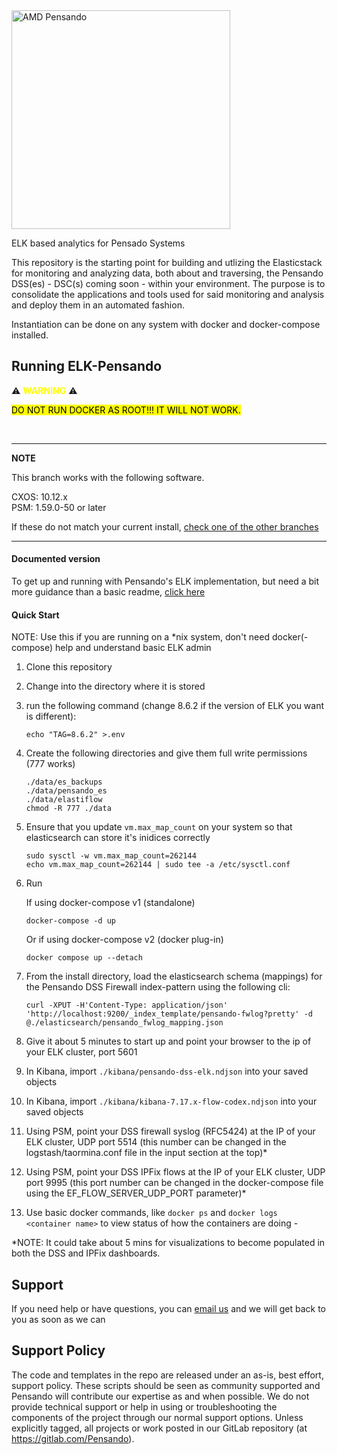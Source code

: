 <img src="https://www.amd.com/system/files/styles/992px/private/2022-05/1423875-pensando-logo-white-1260x709_0.png?itok=D5gjoCQP" alt="AMD Pensando" width="350"/>


ELK based analytics for Pensado Systems

This repository is the starting point for building and utlizing the Elasticstack for monitoring and analyzing
data, both about and traversing, the Pensando DSS(es) - DSC(s) coming soon - within your environment.  The purpose is to consolidate the
applications and tools used for said monitoring and analysis and deploy them in an automated fashion.

Instantiation can be done on any system with docker and docker-compose installed.

## Running ELK-Pensando


:warning: <span style="color:yellow">**WARNING**</span> :warning:

<mark>DO NOT RUN DOCKER AS ROOT!!!  IT WILL NOT WORK. </mark>


<br/>

---
**NOTE**

This branch works with the following software.

CXOS: 10.12.x <br/>
PSM:  1.59.0-50 or later

If these do not match your current install, [check one of the other branches](https://gitlab.com/pensando/tbd/siem/elastic/elk-pensando/-/branches)

---

  #### Documented version
  To get up and running with Pensando's ELK implementation, but need a bit more guidance than a basic readme, [click here](https://pensando.gitlab.io/tbd/siem/elastic/elk-pensando/index.html)

  #### Quick Start
  NOTE: Use this if you are running on a *nix system, don't need docker(-compose) help and understand basic ELK admin
  1. Clone this repository

  2. Change into the directory where it is stored

  3. run the following command (change 8.6.2 if the version of ELK you want is different):
      ```
      echo "TAG=8.6.2" >.env
      ```

  4. Create the following directories and give them full write permissions (777 works)
      ```
      ./data/es_backups
      ./data/pensando_es
      ./data/elastiflow
      chmod -R 777 ./data
      ```

  5. Ensure that you update ```vm.max_map_count``` on your system so that elasticsearch can store it's inidices correctly
      ```
      sudo sysctl -w vm.max_map_count=262144
      echo vm.max_map_count=262144 | sudo tee -a /etc/sysctl.conf
      ```

  6. Run

     If using docker-compose v1 (standalone)

     `docker-compose -d up`

     Or if using docker-compose v2 (docker plug-in)

     `docker compose up --detach`

  7. From the install directory, load the elasticsearch schema (mappings) for the Pensando DSS Firewall index-pattern using the following cli:

     `curl -XPUT -H'Content-Type: application/json' 'http://localhost:9200/_index_template/pensando-fwlog?pretty' -d @./elasticsearch/pensando_fwlog_mapping.json`

  8. Give it about 5 minutes to start up and point your browser to the ip of your ELK cluster, port 5601

  9. In Kibana, import ```./kibana/pensando-dss-elk.ndjson``` into your saved objects

 10. In Kibana, import ```./kibana/kibana-7.17.x-flow-codex.ndjson``` into your saved objects

 11. Using PSM, point your DSS firewall syslog (RFC5424) at the IP of your ELK cluster, UDP port 5514  (this number can be changed in the logstash/taormina.conf file in the input section at the top)*

 12. Using PSM, point your DSS IPFix flows at the IP of your ELK cluster, UDP port 9995  (this port number can be changed in the docker-compose file using the EF_FLOW_SERVER_UDP_PORT parameter)*

 13. Use basic docker commands, like ```docker ps``` and ```docker logs <container name>``` to view status of how the containers are doing -

*NOTE: It could take about 5 mins for visualizations to become populated in both the DSS and IPFix dashboards.

## Support
If you need help or have questions, you can [email us](mailto:contact-project+pensando-tbd-elastic-pensando-elk-25427733-issue-@incoming.gitlab.com) and we will get back to you as soon as we can

## Support Policy
The code and templates in the repo are released under an as-is, best effort, support policy. These scripts should be seen as community supported and Pensando will contribute our expertise as and when possible. We do not provide technical support or help in using or troubleshooting the components of the project through our normal support options. Unless explicitly tagged, all projects or work posted in our GitLab repository (at https://gitlab.com/Pensando).
